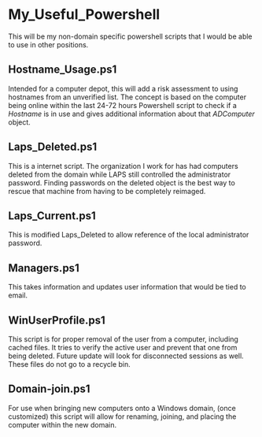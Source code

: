 # My_Useful_Powershell
This will be my non-domain specific powershell scripts that I would be able to use in other positions. 

## Hostname_Usage.ps1
Intended for a computer depot, this will add a risk assessment to using hostnames from an unverified list. The concept is based on the computer being online within the last 24-72 hours Powershell script to check if a _Hostname_ is in use and gives additional information about that _ADComputer_ object.

## Laps_Deleted.ps1
This is a internet script. The organization I work for has had computers deleted from the domain while LAPS still controlled the administrator password. Finding passwords on the deleted object is the best way to rescue that machine from having to be completely reimaged. 

## Laps_Current.ps1
This is modified Laps_Deleted to allow reference of the local administrator password.

## Managers.ps1
This takes information and updates user information that would be tied to email. 

## WinUserProfile.ps1
This script is for proper removal of the user from a computer, including cached files. It tries to verify the active user and prevent that one from being deleted. Future update will look for disconnected sessions as well. These files do not go to a recycle bin. 

## Domain-join.ps1
For use when bringing new computers onto a Windows domain, (once customized) this script will allow for renaming, joining, and placing the computer within the new domain. 
